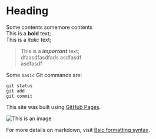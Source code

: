 # Heading
Some contents somemore contents  
This is a **bold** text; <br>
This is a *italic* text; <br>

>This is a ***important*** text;<br>
dfaasdfasdfads
asdfasdf<br>
asdfasdf

Some `basic` Git commands are:
```
git status
git add
git commit
```

This site was built using [GitHub Pages](https://pages.github.com/).

![This is an image](https://myoctocat.com/assets/images/base-octocat.svg)

For more details on markdown, visit [Bsic formatting syntax](https://docs.github.com/en/get-started/writing-on-github/getting-started-with-writing-and-formatting-on-github/basic-writing-and-formatting-syntax).